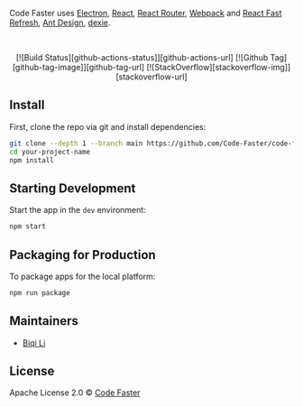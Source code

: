 <p>
  Code Faster uses <a href="https://electron.atom.io/">Electron</a>, <a href="https://facebook.github.io/react/">React</a>, <a href="https://github.com/reactjs/react-router">React Router</a>, <a href="https://webpack.js.org/">Webpack</a> and <a href="https://www.npmjs.com/package/react-refresh">React Fast Refresh</a>, <a href="https://ant.design/">Ant Design</a>, <a href="https://github.com/dexie/Dexie.js">dexie</a>.
</p>

<br>

<div align="center">

[![Build Status][github-actions-status]][github-actions-url]
[![Github Tag][github-tag-image]][github-tag-url]
[![StackOverflow][stackoverflow-img]][stackoverflow-url]

</div>

## Install

First, clone the repo via git and install dependencies:

```bash
git clone --depth 1 --branch main https://github.com/Code-Faster/code-faster.git your-project-name
cd your-project-name
npm install
```

## Starting Development

Start the app in the `dev` environment:

```bash
npm start
```

## Packaging for Production

To package apps for the local platform:

```bash
npm run package
```

## Maintainers

- [Biqi Li](https://github.com/CREATE-AI)

## License

Apache License 2.0 © [Code Faster](https://github.com/Code-Faster/code-faster)